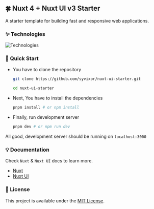 ## 🍀 Nuxt 4 + Nuxt UI v3 Starter

A starter template for building fast and responsive web applications.

### ✨ Technologies

![Technologies](https://skills.syvixor.com/api/icons?i=ts,nuxt,tailwind)

### 🚀 Quick Start

- You have to clone the repository
  ```bash
  git clone https://github.com/syvixor/nuxt-ui-starter.git

  cd nuxt-ui-starter
  ```

- Next, You have to install the dependencies
  ```bash
  pnpm install # or npm install
  ```

- Finally, run development server

  ```bash
  pnpm dev # or npm run dev
  ```

All good, development server should be running on `localhost:3000`

### 💡 Documentation

Check `Nuxt` & `Nuxt UI` docs to learn more.

- [Nuxt](https://nuxt.com)
- [Nuxt UI](https://ui.nuxt.com)

### 📜 License

This project is available under the [MIT License](LICENSE).